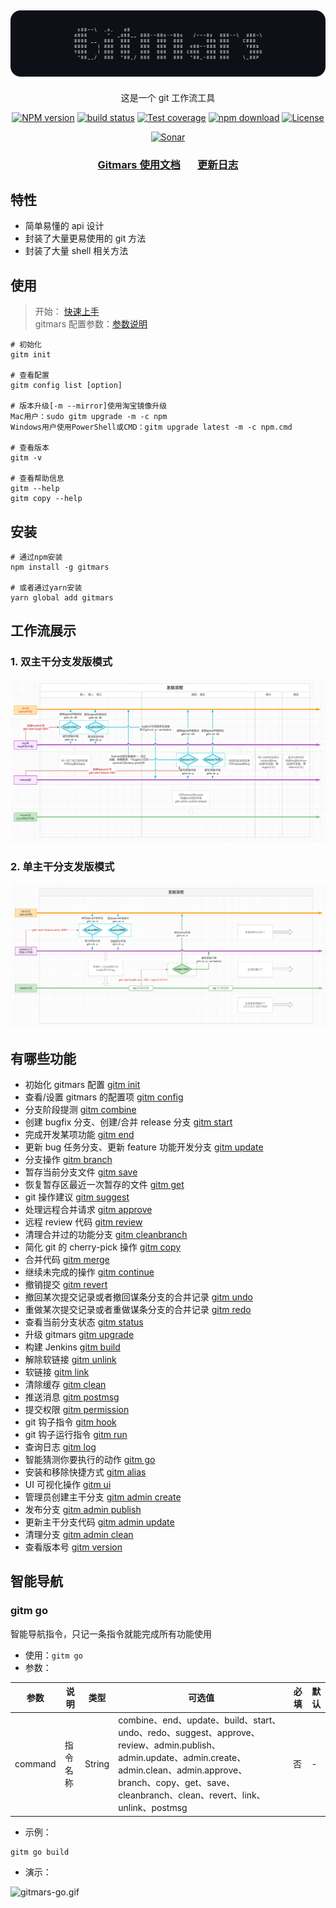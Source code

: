 <div style="text-align: center;" align="center">

## ![logo.png](https://raw.githubusercontent.com/saqqdy/gitmars/master/static/img/logo.png)

</div>

<div style="text-align: center;" align="center">

这是一个 git 工作流工具

</div>

<div style="text-align: center; margin-bottom: 20px;" align="center">

[![NPM version][npm-image]][npm-url]
[![build status][travis-image]][travis-url]
[![Test coverage][codecov-image]][codecov-url]
[![npm download][download-image]][download-url]
[![License][license-image]][license-url]

[![Sonar][sonar-image]][sonar-url]

</div>

<div style="text-align: center; margin-bottom: 20px;" align="center">

### **[Gitmars 使用文档](http://www.saqqdy.com/gitmars/api/)**&nbsp; &nbsp; &nbsp; &nbsp;[更新日志](http://www.saqqdy.com/gitmars/changelog.html)

</div>

## 特性

-   简单易懂的 api 设计
-   封装了大量更易使用的 git 方法
-   封装了大量 shell 相关方法

## 使用

> 开始： [快速上手](http://www.saqqdy.com/gitmars/guide/getting-start.html)</br>
> gitmars 配置参数：[参数说明](http://www.saqqdy.com/gitmars/guide/basic-config.html)

```shell
# 初始化
gitm init

# 查看配置
gitm config list [option]

# 版本升级[-m --mirror]使用淘宝镜像升级
Mac用户：sudo gitm upgrade -m -c npm
Windows用户使用PowerShell或CMD：gitm upgrade latest -m -c npm.cmd

# 查看版本
gitm -v

# 查看帮助信息
gitm --help
gitm copy --help
```

## 安装

```shell
# 通过npm安装
npm install -g gitmars

# 或者通过yarn安装
yarn global add gitmars
```

## 工作流展示

### 1. 双主干分支发版模式

![gitmars-branch.png](https://raw.githubusercontent.com/saqqdy/gitmars/master/static/img/gitmars-branch.png)

### 2. 单主干分支发版模式

![gitmars-branch.png](https://raw.githubusercontent.com/saqqdy/gitmars/master/static/img/gitmars-branch2.png)

## 有哪些功能

-   初始化 gitmars 配置 [gitm init](http://www.saqqdy.com/gitmars/api/#gitm-init)
-   查看/设置 gitmars 的配置项 [gitm config](http://www.saqqdy.com/gitmars/api/#gitm-config)
-   分支阶段提测 [gitm combine](http://www.saqqdy.com/gitmars/api/#gitm-combine)
-   创建 bugfix 分支、创建/合并 release 分支 [gitm start](http://www.saqqdy.com/gitmars/api/#gitm-start)
-   完成开发某项功能 [gitm end](http://www.saqqdy.com/gitmars/api/#gitm-end)
-   更新 bug 任务分支、更新 feature 功能开发分支 [gitm update](http://www.saqqdy.com/gitmars/api/#gitm-update)
-   分支操作 [gitm branch](http://www.saqqdy.com/gitmars/api/#gitm-branch)
-   暂存当前分支文件 [gitm save](http://www.saqqdy.com/gitmars/api/#gitm-save)
-   恢复暂存区最近一次暂存的文件 [gitm get](http://www.saqqdy.com/gitmars/api/#gitm-get)
-   git 操作建议 [gitm suggest](http://www.saqqdy.com/gitmars/api/#gitm-suggest)
-   处理远程合并请求 [gitm approve](http://www.saqqdy.com/gitmars/api/#gitm-approve)
-   远程 review 代码 [gitm review](http://www.saqqdy.com/gitmars/api/#gitm-review)
-   清理合并过的功能分支 [gitm cleanbranch](http://www.saqqdy.com/gitmars/api/#gitm-cleanbranch)
-   简化 git 的 cherry-pick 操作 [gitm copy](http://www.saqqdy.com/gitmars/api/#gitm-copy)
-   合并代码 [gitm merge](http://www.saqqdy.com/gitmars/api/#gitm-merge)
-   继续未完成的操作 [gitm continue](http://www.saqqdy.com/gitmars/api/#gitm-continue)
-   撤销提交 [gitm revert](http://www.saqqdy.com/gitmars/api/#gitm-revert)
-   撤回某次提交记录或者撤回谋条分支的合并记录 [gitm undo](http://www.saqqdy.com/gitmars/api/#gitm-undo)
-   重做某次提交记录或者重做谋条分支的合并记录 [gitm redo](http://www.saqqdy.com/gitmars/api/#gitm-redo)
-   查看当前分支状态 [gitm status](http://www.saqqdy.com/gitmars/api/#gitm-status)
-   升级 gitmars [gitm upgrade](http://www.saqqdy.com/gitmars/api/#gitm-upgrade)
-   构建 Jenkins [gitm build](http://www.saqqdy.com/gitmars/api/#gitm-build)
-   解除软链接 [gitm unlink](http://www.saqqdy.com/gitmars/api/#gitm-unlink)
-   软链接 [gitm link](http://www.saqqdy.com/gitmars/api/#gitm-link)
-   清除缓存 [gitm clean](http://www.saqqdy.com/gitmars/api/#gitm-clean)
-   推送消息 [gitm postmsg](http://www.saqqdy.com/gitmars/api/#gitm-postmsg)
-   提交权限 [gitm permission](http://www.saqqdy.com/gitmars/api/#gitm-permission)
-   git 钩子指令 [gitm hook](http://www.saqqdy.com/gitmars/api/#gitm-hook)
-   git 钩子运行指令 [gitm run](http://www.saqqdy.com/gitmars/api/#gitm-run)
-   查询日志 [gitm log](http://www.saqqdy.com/gitmars/api/#gitm-log)
-   智能猜测你要执行的动作 [gitm go](http://www.saqqdy.com/gitmars/api/#gitm-go)
-   安装和移除快捷方式 [gitm alias](http://www.saqqdy.com/gitmars/api/#gitm-alias)
-   UI 可视化操作 [gitm ui](http://www.saqqdy.com/gitmars/api/#gitm-ui)
-   管理员创建主干分支 [gitm admin create](http://www.saqqdy.com/gitmars/api/#gitm-admin-create)
-   发布分支 [gitm admin publish](http://www.saqqdy.com/gitmars/api/#gitm-admin-publish)
-   更新主干分支代码 [gitm admin update](http://www.saqqdy.com/gitmars/api/#gitm-admin-update)
-   清理分支 [gitm admin clean](http://www.saqqdy.com/gitmars/api/#gitm-admin-clean)
-   查看版本号 [gitm version](http://www.saqqdy.com/gitmars/api/#gitm-version)

## 智能导航

### gitm go

智能导航指令，只记一条指令就能完成所有功能使用

-   使用：`gitm go`
-   参数：

| 参数    | 说明     | 类型   | 可选值                                                                                                                                                                                                                      | 必填 | 默认 |
| ------- | -------- | ------ | --------------------------------------------------------------------------------------------------------------------------------------------------------------------------------------------------------------------------- | ---- | ---- |
| command | 指令名称 | String | combine、end、update、build、start、undo、redo、suggest、approve、review、admin.publish、admin.update、admin.create、admin.clean、admin.approve、branch、copy、get、save、cleanbranch、clean、revert、link、unlink、postmsg | 否   | -    |

-   示例：

```shell
gitm go build
```

-   演示：

![gitmars-go.gif](https://raw.githubusercontent.com/saqqdy/gitmars/master/static/img/gitmars-go.gif)

[npm-image]: https://img.shields.io/npm/v/gitmars.svg?style=flat-square
[npm-url]: https://npmjs.com/package/gitmars
[travis-image]: https://travis-ci.com/saqqdy/gitmars.svg?branch=master
[travis-url]: https://travis-ci.com/saqqdy/gitmars
[codecov-image]: https://img.shields.io/codecov/c/github/saqqdy/gitmars.svg?style=flat-square
[codecov-url]: https://codecov.io/github/saqqdy/gitmars?branch=master
[download-image]: https://img.shields.io/npm/dm/gitmars.svg?style=flat-square
[download-url]: https://npmjs.com/package/gitmars
[license-image]: https://img.shields.io/badge/License-GPL-blue.svg
[license-url]: LICENSE
[sonar-image]: https://sonarcloud.io/api/project_badges/quality_gate?project=saqqdy_gitmars
[sonar-url]: https://sonarcloud.io/dashboard?id=saqqdy_gitmars
